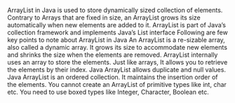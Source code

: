 ArrayList in Java is used to store dynamically sized collection of elements. Contrary to Arrays that are fixed in size,
an ArrayList grows its size automatically when new elements are added to it.
ArrayList is part of Java’s collection framework and implements Java’s List interface
Following are few key points to note about ArrayList in Java 
An ArrayList is a re-sizable array, also called a dynamic array. 
It grows its size to accommodate new elements and shrinks the size when the elements are removed.
ArrayList internally uses an array to store the elements. Just like arrays, It allows you to retrieve the elements by their index.
Java ArrayList allows duplicate and null values.
Java ArrayList is an ordered collection. It maintains the insertion order of the elements.
You cannot create an ArrayList of primitive types like int, char etc. You need to use boxed types like Integer, Character, Boolean etc.
